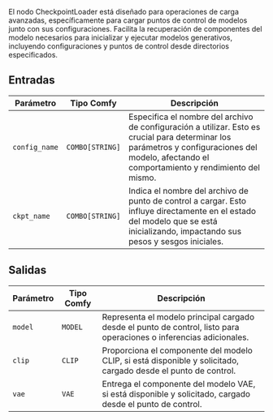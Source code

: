 El nodo CheckpointLoader está diseñado para operaciones de carga avanzadas, específicamente para cargar puntos de control de modelos junto con sus configuraciones. Facilita la recuperación de componentes del modelo necesarios para inicializar y ejecutar modelos generativos, incluyendo configuraciones y puntos de control desde directorios especificados.

## Entradas

| Parámetro    | Tipo Comfy  | Descripción |
|--------------|--------------|-------------|
| `config_name` | `COMBO[STRING]` | Especifica el nombre del archivo de configuración a utilizar. Esto es crucial para determinar los parámetros y configuraciones del modelo, afectando el comportamiento y rendimiento del mismo. |
| `ckpt_name`  | `COMBO[STRING]` | Indica el nombre del archivo de punto de control a cargar. Esto influye directamente en el estado del modelo que se está inicializando, impactando sus pesos y sesgos iniciales. |

## Salidas

| Parámetro | Tipo Comfy | Descripción |
|-----------|-------------|-------------|
| `model`   | `MODEL`     | Representa el modelo principal cargado desde el punto de control, listo para operaciones o inferencias adicionales. |
| `clip`    | `CLIP`      | Proporciona el componente del modelo CLIP, si está disponible y solicitado, cargado desde el punto de control. |
| `vae`     | `VAE`       | Entrega el componente del modelo VAE, si está disponible y solicitado, cargado desde el punto de control. |
